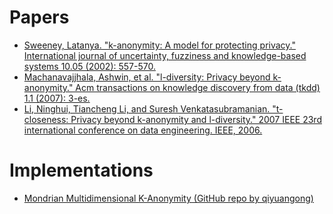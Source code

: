 # Papers

- [Sweeney, Latanya. "k-anonymity: A model for protecting privacy." International journal of uncertainty, fuzziness and knowledge-based systems 10.05 (2002): 557-570.](https://epic.org/wp-content/uploads/privacy/reidentification/Sweeney_Article.pdf)
- [Machanavajjhala, Ashwin, et al. "l-diversity: Privacy beyond k-anonymity." Acm transactions on knowledge discovery from data (tkdd) 1.1 (2007): 3-es.](https://personal.utdallas.edu/~mxk055100/courses/privacy08f_files/ldiversity.pdf)
- [Li, Ninghui, Tiancheng Li, and Suresh Venkatasubramanian. "t-closeness: Privacy beyond k-anonymity and l-diversity." 2007 IEEE 23rd international conference on data engineering. IEEE, 2006.](https://www.cerias.purdue.edu/assets/pdf/bibtex_archive/bibtex_archive/2007-78.pdf)

# Implementations

- [Mondrian Multidimensional K-Anonymity (GitHub repo by qiyuangong)](https://github.com/qiyuangong/Mondrian)